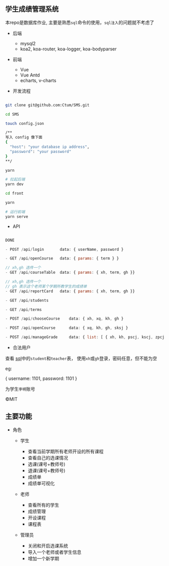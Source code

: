 ## 学生成绩管理系统

本repo是数据库作业, 主要是熟悉`sql`命令的使用，`sql注入`的问题就不考虑了

* 后端

  * mysql2
  * koa2, koa-router, koa-logger, koa-bodyparser

* 前端

  * Vue
  * Vue Antd
  * echarts, v-charts

* 开发流程

```bash

git clone git@github.com:Ctum/SMS.git

cd SMS

touch config.json

/**
写入 config 像下面
{
  "host": "your database ip address",
  "password": "your password"
}
**/

yarn

# 拉起后端
yarn dev

cd front

yarn

# 运行前端
yarn serve

```

* API
```js

DONE

- POST /api/login       data: { userName, password }

- GET /api/openCourse   data: { params: { term } }

// xh,gh 选传一个
- GET /api/courseTable  data: { params: { xh, term, gh }}

// xh,gh 选传一个
// gh 表示这个老师某个学期所教学生的成绩单
- GET /api/reportCard   data: { params: { xh, term, gh }}

- GET /api/students

- GET /api/terms

- POST /api/chooseCourse    data: { xh, xq, kh, gh }

- POST /api/openCourse      data: { xq, kh, gh, sksj }

- POST /api/manageGrade     data: { list: [ { xh, kh, pscj, kscj, zpcj }] }


```

* 合法用户

查看 [sql](./config/school.sql)中的`student`和`teacher`表， 使用`xh`或`gh`登录，密码任意，但不能为空

eg:

{
  username: 1101,
  password: 1101
}

为学生`李明`账号

©MIT

## 主要功能

* 角色

    * 学生

      * 查看当前学期所有老师开设的所有课程
      * 查看自己的选课情况
      * 选课(课号+教师号)
      * 退课(课号+教师号)
      * 成绩单
      * 成绩单可视化

    * 老师

      * 查看所有的学生
      * 成绩管理
      * 开设课程
      * 课程表

    * 管理员

      * 关闭和开启选课系统
      * 导入一个老师或者学生信息
      * 增加一个新学期

